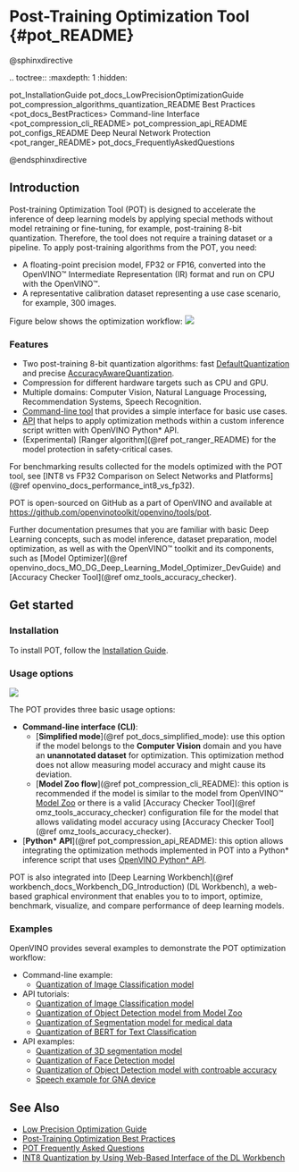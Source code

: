 # Post-Training Optimization Tool {#pot_README}

@sphinxdirective

.. toctree::
   :maxdepth: 1
   :hidden:

   pot_InstallationGuide
   pot_docs_LowPrecisionOptimizationGuide
   pot_compression_algorithms_quantization_README
   Best Practices <pot_docs_BestPractices>
   Command-line Interface <pot_compression_cli_README>
   pot_compression_api_README
   pot_configs_README
   Deep Neural Network Protection <pot_ranger_README>
   pot_docs_FrequentlyAskedQuestions

@endsphinxdirective

## Introduction

Post-training Optimization Tool (POT) is designed to accelerate the inference of deep learning models by applying
special methods without model retraining or fine-tuning, for example, post-training 8-bit quantization. Therefore, the tool does not
require a training dataset or a pipeline. To apply post-training algorithms from the POT, you need:
* A floating-point precision model, FP32 or FP16, converted into the OpenVINO&trade; Intermediate Representation (IR) format
and run on CPU with the OpenVINO&trade;.
* A representative calibration dataset representing a use case scenario, for example, 300 images.

Figure below shows the optimization workflow:
![](docs/images/workflow_simple.png)

### Features

* Two post-training 8-bit quantization algorithms: fast [DefaultQuantization](openvino/tools/pot/algorithms/quantization/default/README.md) and precise [AccuracyAwareQuantization](openvino/tools/pot/algorithms/quantization/accuracy_aware/README.md).
* Compression for different hardware targets such as CPU and GPU.
* Multiple domains: Computer Vision, Natural Language Processing, Recommendation Systems, Speech Recognition.
* [Command-line tool](docs/CLI.md) that provides a simple interface for basic use cases.
* [API](openvino/tools/pot/api/README.md) that helps to apply optimization methods within a custom inference script written with OpenVINO Python* API.
* (Experimental) [Ranger algorithm](@ref pot_ranger_README) for the model protection in safety-critical cases.

For benchmarking results collected for the models optimized with the POT tool, see [INT8 vs FP32 Comparison on Select Networks and Platforms](@ref openvino_docs_performance_int8_vs_fp32).

POT is open-sourced on GitHub as a part of OpenVINO and available at https://github.com/openvinotoolkit/openvino/tools/pot.

Further documentation presumes that you are familiar with basic Deep Learning concepts, such as model inference, dataset preparation, model optimization, as well as with the OpenVINO&trade; toolkit and its components, such as  [Model Optimizer](@ref openvino_docs_MO_DG_Deep_Learning_Model_Optimizer_DevGuide) and [Accuracy Checker Tool](@ref omz_tools_accuracy_checker).

## Get started

### Installation
To install POT, follow the [Installation Guide](docs/InstallationGuide.md).

### Usage options

![](docs/images/use_cases.png)

The POT provides three basic usage options:
* **Command-line interface (CLI)**:
  * [**Simplified mode**](@ref pot_docs_simplified_mode):  use this option if the model belongs to the **Computer Vision** domain and you have an **unannotated dataset** for optimization. This optimization method does not allow measuring model accuracy and might cause its deviation.
  * [**Model Zoo flow**](@ref pot_compression_cli_README): this option is recommended if the model is similar to the model from OpenVINO&trade; [Model Zoo](https://github.com/openvinotoolkit/open_model_zoo) or there is a valid [Accuracy Checker Tool](@ref omz_tools_accuracy_checker)
configuration file for the model that allows validating model accuracy using [Accuracy Checker Tool](@ref omz_tools_accuracy_checker).
* [**Python\* API**](@ref pot_compression_api_README): this option allows integrating the optimization methods implemented in POT into
a Python* inference script that uses [OpenVINO Python* API](https://docs.openvino.ai/latest/openvino_inference_engine_ie_bridges_python_docs_api_overview.html).


POT is also integrated into [Deep Learning Workbench](@ref workbench_docs_Workbench_DG_Introduction) (DL Workbench), a web-based graphical environment 
that enables you to  to import, optimize, benchmark, visualize, and compare performance of deep learning models. 

### Examples

OpenVINO provides several examples to demonstrate the POT optimization workflow:

* Command-line example:
  * [Quantization of Image Classification model](https://docs.openvino.ai/latest/pot_configs_examples_README.html)
* API tutorials:
  * [Quantization of Image Classification model](https://github.com/openvinotoolkit/openvino_notebooks/tree/main/notebooks/301-tensorflow-training-openvino)
  * [Quantization of Object Detection model from Model Zoo](https://github.com/openvinotoolkit/openvino_notebooks/tree/main/notebooks/111-detection-quantization)
  * [Quantization of Segmentation model for medical data](https://github.com/openvinotoolkit/openvino_notebooks/tree/main/notebooks/110-ct-segmentation-quantize)
  * [Quantization of BERT for Text Classification](https://github.com/openvinotoolkit/openvino_notebooks/tree/main/notebooks/105-language-quantize-bert)
* API examples:
  * [Quantization of 3D segmentation model](https://github.com/openvinotoolkit/openvino/tree/master/tools/pot/openvino/tools/pot/api/samples/3d_segmentation)
  * [Quantization of Face Detection model](https://github.com/openvinotoolkit/openvino/tree/master/tools/pot/openvino/tools/pot/api/samples/face_detection)
  * [Quantization of Object Detection model with controable accuracy](https://github.com/openvinotoolkit/openvino/tree/master/tools/pot/openvino/tools/pot/api/samples/object_detection)
  * [Speech example for GNA device](https://github.com/openvinotoolkit/openvino/tree/master/tools/pot/openvino/tools/pot/api/samples/speech)


## See Also

* [Low Precision Optimization Guide](docs/LowPrecisionOptimizationGuide.md)
* [Post-Training Optimization Best Practices](docs/BestPractices.md)
* [POT Frequently Asked Questions](docs/FrequentlyAskedQuestions.md)
* [INT8 Quantization by Using Web-Based Interface of the DL Workbench](https://docs.openvino.ai/latest/workbench_docs_Workbench_DG_Int_8_Quantization.html)
